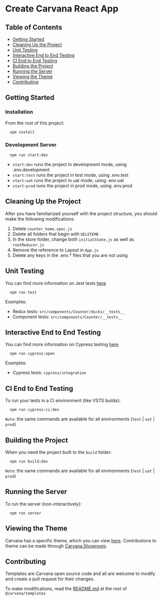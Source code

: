 # Create Carvana React App

## Table of Contents

- [Getting Started](#getting-started)
- [Cleaning Up the Project](#cleaning-up-the-project)
- [Unit Testing](#unit-testing)
- [Interactive End to End Testing](#interactive-end-to-end-testing)
- [CI End to End Testing](#ci-end-to-end-testing)
- [Building the Project](#building-the-project)
- [Running the Server](#running-the-server)
- [Viewing the Theme](#viewing-the-theme)
- [Contributing](#contributing)

## Getting Started

### Installation
  From the root of this project:

```
  npm install
```

### Development Server

```
  npm run start:dev
```

* `start:dev` runs the project in development mode, using .env.development
* `start:test` runs the project in test mode, using .env.test
* `start:uat` runs the project in uat mode, using .env.uat
* `start:prod` runs the project in prod mode, using .env.prod

## Cleaning Up the Project
After you have familiarized yourself with the project structure, you should make the following modifications:
1. Delete `counter_home.spec.js`
2. Delete all folders that begin with `DELETEME-`
3. In the store folder, change both `initialState.js` as well as `rootReducer.js`
4. Remove the reference to Layout in `App.js`
5. Delete any keys in the .env.* files that you are not using

## Unit Testing
You can find more information on Jest tests [here](https://jestjs.io/)
```
  npm run test
```

Examples:
* Redux tests: `src/components/Counter/ducks/__tests__`
* Component tests: `src/components/Counter/__tests__`

## Interactive End to End Testing
You can find more information on Cypress testing [here](https://www.cypress.io/)
```
  npm run cypress:open
```
Examples:
* Cypress tests: `cypress/integration`

## CI End to End Testing
To run your tests in a CI environment (like VSTS builds):

```
  npm run cypress:ci:dev
```

`Note`: the same commands are available for all environments (`test` | `uat` | `prod`)

## Building the Project
When you need the project built to the `build` folder:

```
  npm run build:dev
```
`Note`: the same commands are available for all environments (`test` | `uat` | `prod`)

## Running the Server
To run the server (non-interactively):
```
  npm run server
```

## Viewing the Theme
Carvana has a specific theme, which you can view [here](./node_modules/@carvana/theme/ThemeProvider/ThemeProvider.js).
Contributions to theme can be made through [Carvana.Showroom](https://carvanadev.visualstudio.com/Carvana.Projects/_git/Carvana.Showroom).


## Contributing

Templates are Carvana open source code and all are welcome to modify and create a pull request for their changes.

To make modifications, read the [README.md](../README.md) at the root of `@carvana/templates`

